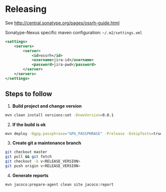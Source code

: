 # Releasing

See http://central.sonatype.org/pages/ossrh-guide.html

Sonatype-Nexus specific maven configuration: `~/.m2/settings.xml`

```xml
<settings>
    <servers>
        <server>
            <id>ossrh</id>
            <username>jira-id</username>
            <password>jira-pwd</password>
        </server>
    </servers>
</settings>
```

## Steps to follow
1. **Build project and change version**
```bash
mvn clean install versions:set -DnewVersion=0.0.1
```
2. **If the build is ok**
```bash
mvn deploy -Dgpg.passphrase="GPG_PASSPHRASE" -Prelease -DskipTests=true
```
3. **Create git a maintenance branch**
```bash
git checkout master
git pull && git fetch
git checkout -b v<RELEASE_VERSION>
git push origin v<RELEASE_VERSION>
```
4. **Generate reports**
```bash
mvn jacoco:prepare-agent clean site jacoco:report
```
